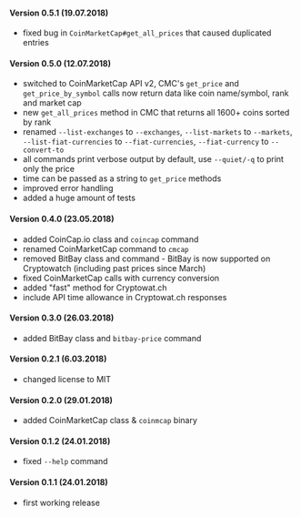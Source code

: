 #### Version 0.5.1 (19.07.2018)

* fixed bug in `CoinMarketCap#get_all_prices` that caused duplicated entries

#### Version 0.5.0 (12.07.2018)

* switched to CoinMarketCap API v2, CMC's `get_price` and `get_price_by_symbol` calls now return data like coin name/symbol, rank and market cap
* new `get_all_prices` method in CMC that returns all 1600+ coins sorted by rank
* renamed `--list-exchanges` to `--exchanges`, `--list-markets` to `--markets`, `--list-fiat-currencies` to `--fiat-currencies`, `--fiat-currency` to `--convert-to`
* all commands print verbose output by default, use `--quiet/-q` to print only the price
* time can be passed as a string to `get_price` methods
* improved error handling
* added a huge amount of tests

#### Version 0.4.0 (23.05.2018)

* added CoinCap.io class and `coincap` command
* renamed CoinMarketCap command to `cmcap`
* removed BitBay class and command - BitBay is now supported on Cryptowatch (including past prices since March)
* fixed CoinMarketCap calls with currency conversion
* added "fast" method for Cryptowat.ch
* include API time allowance in Cryptowat.ch responses

#### Version 0.3.0 (26.03.2018)

* added BitBay class and `bitbay-price` command

#### Version 0.2.1 (6.03.2018)

* changed license to MIT

#### Version 0.2.0 (29.01.2018)

* added CoinMarketCap class & `coinmcap` binary

#### Version 0.1.2 (24.01.2018)

* fixed `--help` command

#### Version 0.1.1 (24.01.2018)

* first working release
